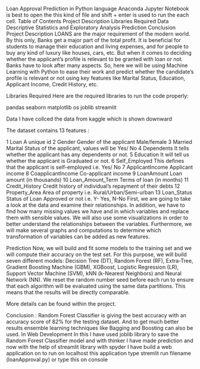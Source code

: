 Loan Approval Prediction in Python language
Anaconda Jupyter Notebook is best to open the this kind of file and shift + enter is used to run the each cell.
Table of Contents
Project Description
Libraries Required
Data
Descriptive Statistics and Exploratory Analysis
Prediction
Conclusion
Project Description
LOANS are the major requirement of the modern world. By this only, Banks get a major part of the total profit. It is beneficial for students to manage their education and living expenses, and for people to buy any kind of luxury like houses, cars, etc.
But when it comes to deciding whether the applicant’s profile is relevant to be granted with loan or not. Banks have to look after many aspects.
So, here we will be using Machine Learning with Python to ease their work and predict whether the candidate’s profile is relevant or not using key features like Marital Status, Education, Applicant Income, Credit History, etc.


Libraries Required
Here are the required libraries to run the code properly:


pandas
seaborn
matplotlib
os
joblib
streamlit

Data
I have collced the data from kaggle which is shown downward

The dataset contains 13 features : 

1	Loan	A unique id 
2	Gender	Gender of the applicant Male/female
3	Married	Marital Status of the applicant, values will be Yes/ No
4	Dependents	It tells whether the applicant has any dependents or not.
5	Education	It will tell us whether the applicant is Graduated or not.
6	Self_Employed	This defines that the applicant is self-employed i.e. Yes/ No
7	ApplicantIncome	Applicant income
8	CoapplicantIncome	Co-applicant income
9	LoanAmount	Loan amount (in thousands)
10	Loan_Amount_Term	Terms of loan (in months)
11	Credit_History	Credit history of individual’s repayment of their debts
12	Property_Area	Area of property i.e. Rural/Urban/Semi-urban 
13	Loan_Status	Status of Loan Approved or not i.e. Y- Yes, N-No 
First, we are going to take a look at the data and examine their relationships. In addition, we have to find how many missing values we have and in which variables and replace them with sensible values. We will also use some visualizations in order to better understand the relationships between the variables. Furthermore, we will make several graphs and computations to determine which transformation of variables can be added as new features.

Prediction
Now, we will build and fit some models to the training set and we will compute their accuracy on the test set. For this purpose, we will build seven different models: Decision Tree (DT), Random Forest (RF), Extra-Tree, Gradient Boosting Machine (GBM), XGBoost, Logistic Regression (LR), Support Vector Machine (SVM), kNN (k-Nearest Neighbors) and Neural Network (NN). We reset the random number seed before each run to ensure that each algorithm will be evaluated using the same data partitions. This means that the results will be directly comparable.

More details can be found within the project.

Conclusion : 
Random Forest Classifier is giving the best accuracy with an accuracy score of 82% for the testing dataset. And to get much better results ensemble learning techniques like Bagging and Boosting can also be used.
 In Web Development In this I have used joblib library to save the Random Forest Classifier model and with thinker I have made prediction and now with the help of streamlit library with spyder I have build a web application on to run on localhost this application type stremlit run filename (loanApproval.py) or type this on console
